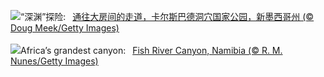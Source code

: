 ![](https://www.bing.com/th?id=OHR.CarlsbadNP_ZH-CN4136753542_UHD.jpg&w=1000)“深渊”探险:&nbsp;&ensp;[通往大房间的走道，卡尔斯巴德洞穴国家公园，新墨西哥州 (© Doug Meek/Getty Images)](https://www.bing.com/th?id=OHR.CarlsbadNP_ZH-CN4136753542_UHD.jpg)
<br><br/>
![](https://www.bing.com/th?id=OHR.NamibiaCanyon_EN-US1337379319_UHD.jpg&w=1000)Africa’s grandest canyon:&nbsp;&ensp;[Fish River Canyon, Namibia (© R. M. Nunes/Getty Images)](https://www.bing.com/th?id=OHR.NamibiaCanyon_EN-US1337379319_UHD.jpg)
<br><br/>
